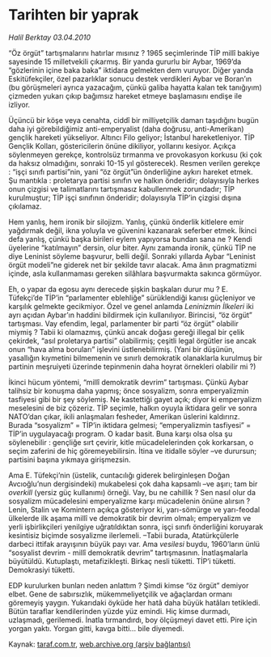 # Tarihten bir yaprak

*Halil Berktay 03.04.2010*

<div class="yazi"><p>“Öz örgüt” tartışmalarını hatırlar mısınız ? 1965 seçimlerinde TİP millî bakiye sayesinde 15 milletvekili çıkarmış. Bir yanda gururlu bir Aybar, 1969’da “gözlerinin içine baka baka” iktidara gelmekten dem vuruyor. Diğer yanda Eskitüfekçiler, özel pazarlıklar sonucu destek verdikleri Aybar ve Boran’ın (bu görüşmeleri ayrıca yazacağım, çünkü galiba hayatta kalan tek tanığıyım) çizmeden yukarı çıkıp bağımsız hareket etmeye başlamasını endişe ile izliyor. </p>
<p>Üçüncü bir köşe veya cenahta, ciddî bir milliyetçilik damarı taşıdığını bugün daha iyi görebildiğimiz anti-emperyalist (daha doğrusu, anti-Amerikan) gençlik hareketi yükseliyor. Altıncı Filo geliyor; İstanbul hareketleniyor. TİP Gençlik Kolları, göstericilerin önüne dikiliyor, yollarını kesiyor. Açıkça söylenmeyen gerekçe, kontrolsüz tırmanma ve provokasyon korkusu (ki çok da haksız olmadığını, sonraki 10-15 yıl gösterecek). Resmen verilen gerekçe : “işçi sınıfı partisi”nin, yani “öz örgüt”ün önderliğine aykırı hareket etmek. Şu mantıkla : proletarya partisi sınıfın ve halkın önderidir; dolayısıyla herkes onun çizgisi ve talimatlarını tartışmasız kabullenmek zorundadır; TİP kurulmuştur; TİP işçi sınıfının önderidir; dolayısıyla TİP’in çizgisi dışına çıkılamaz. </p>
<p>Hem yanlış, hem ironik bir silojizm. Yanlış, çünkü önderlik kitlelere emir yağdırmak değil, ikna yoluyla ve güvenini kazanarak seferber etmek. İkinci defa yanlış, çünkü başka birileri eylem yapıyorsa bundan sana ne ? Kendi üyelerine “katılmayın” dersin, olur biter. Aynı zamanda ironik, çünkü TİP ne diye Leninist söyleme başvurur, belli değil. Sonraki yıllarda Aybar “Leninist örgüt modeli”ne giderek net bir şekilde tavır alacak. Ama ânın pragmatizmi içinde, asla kullanmaması gereken silâhlara başvurmakta sakınca görmüyor. </p>
<p>Eh, o yapar da egosu aynı derecede şişkin başkaları durur mu ? E. Tüfekçi’de TİP’in “parlamenter eblehliğe” sürüklendiği kanısı güçleniyor ve karşılık gelmekte gecikmiyor. Özel ve genel anlamda <i>Leninizmin İlkeleri</i> iki ayrı açıdan Aybar’ın haddini bildirmek için kullanılıyor. Birincisi, “öz örgüt” tartışması. Vay efendim, legal, parlamenter bir parti “öz örgüt” olabilir miymiş ? Tabii ki olamazmış, çünkü ancak doğası gereği illegal bir çelik çekirdek, “asıl proletarya partisi” olabilirmiş; çeşitli legal örgütler ise ancak onun “hava alma boruları” işlevini üstlenebilirmiş. (Yani bir düşünün, yasallığın kıymetini bilmemenin ve sınırlı demokratik olanaklarla kurulmuş bir partinin meşruiyeti üzerinde tepinmenin daha hoyrat örnekleri olabilir mi ?) </p>
<p>İkinci hücum yöntemi, “millî demokratik devrim” tartışması. Çünkü Aybar talihsiz bir konuşma daha yapmış; önce sosyalizm, sonra emperyalizmin tasfiyesi gibi bir şey söylemiş. Ne kastettiği gayet açık; diyor ki emperyalizm meselesini de biz çözeriz. TİP seçimle, halkın oyuyla iktidara gelir ve sonra NATO’dan çıkar, ikili anlaşmaları fesheder, Amerikan üslerini kaldırırız. Burada “sosyalizm” = TİP’in iktidara gelmesi; “emperyalizmin tasfiyesi” = TİP’in uygulayacağı program. O kadar basit. Buna karşı olsa olsa şu söylenebilir : gençliğe sırt çevirir, kitle mücadelelerinden çok korkarsan, o seçim zaferini de hiç göremeyebilirsin. İtina ve itidalle söyler –ve durursun; partisini başına yıkmaya girişmezsin. </p>
<p>Ama E. Tüfekçi’nin (üstelik, cuntacılığı giderek belirginleşen Doğan Avcıoğlu’nun dergisindeki) mukabelesi çok daha kapsamlı –ve aşırı; tam bir <i>overkill </i>(yersiz güç kullanımı) örneği. Vay, bu ne cahillik ? Sen nasıl olur da sosyalizm mücadelesini emperyalizme karşı mücadelenin önüne alırsın ? Lenin, Stalin ve Komintern açıkça gösteriyor ki, yarı-sömürge ve yarı-feodal ülkelerde ilk aşama millî ve demokratik bir devrim olmalı; emperyalizm ve yerli işbirlikçileri yenilgiye uğratıldıktan sonra, işçi sınıfı önderliğini koruyarak kesintisiz biçimde sosyalizme ilerlemeli. –Tabii burada, Atatürkçülerle darbeci ittifak arayışının büyük payı var. Ama <i>vesilesi</i> buydu, 1960’ların ünlü “sosyalist devrim - millî demokratik devrim” tartışmasının. İnatlaşmalarla büyütüldü. Kutuplaştı, metafizikleşti. Birkaç nesli tüketti. TİP’i tüketti. Demokrasiyi tüketti.</p>
<p>EDP kurulurken bunları neden anlattım ? Şimdi kimse “öz örgüt” demiyor elbet. Gene de sabırsızlık, mükemmeliyetçilik ve ağaçlardan ormanı göremeyiş yaygın. Yukarıdaki öyküde her hatâ daha büyük hatâları tetikledi. Bütün taraflar kendilerinden yüzde yüz emindi. Hiç kimse durmadı, uzlaşmadı, gerilemedi. İnatla tırmandırdı, boy ölçüşmeyi davet etti. Pire için yorgan yaktı. Yorgan gitti, kavga bitti... bile diyemedi.</p></div>

Kaynak: [taraf.com.tr](http://www.taraf.com.tr:80/makale/10743.htm), [web.archive.org (arşiv bağlantısı)](http://web.archive.org/web/20100406192821/http://www.taraf.com.tr:80/makale/10743.htm)
